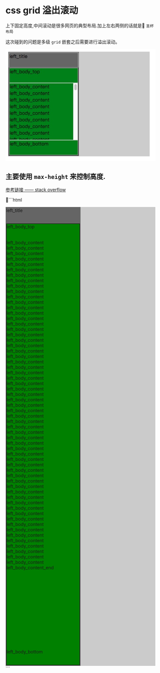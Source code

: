 # css grid 溢出滚动   

上下固定高度,中间滚动是很多网页的典型布局.加上左右两侧的话就是 `圣杯布局`    

这次碰到的问题是多级 `grid` 嵌套之后需要进行溢出滚动。   

![css grid 溢出滚动](../images/css_grid_overflow.jpg)   


## 主要使用 `max-height` 来控制高度.   
  
[参考链接 —— stack overflow](https://stackoverflow.com/questions/43352501/css-grid-content-to-use-free-space-but-scroll-when-bigger)

```html
<!DOCTYPE html>
<html lang="en">

<head>
  <meta charset="UTF-8">
  <title>css grid</title>
  <style type="text/css">
    body,
    html {
      height: 60%;
      width: 70%;
    }

    div {
      border: 1px solid #ccc;
    }

    .container {
      width: 100%;
      height: 100%;
      background: rgba(0, 0, 0, .2);
      display: grid;
      grid-template-columns: 1fr 1fr;
    }

    .left {
      max-height: 100%;
      overflow: auto;
      border: 2px #666 solid;
      background: rgba(0, 0, 0, .5);
      display: grid;
      grid-template-rows: 50px 1fr;
    }

    .left_title {}

    .left_body {
      max-height: 100%;
      overflow: hidden;
      border: 1px solid #000;
      background: green;
      display: grid;
      grid-template-rows: 50px 1fr 50px;
    }

    .left_body_content {
      max-height: 100%;
      overflow-y: scroll;
    }
  </style>
</head>

<body>
  <div class="container">
    <div class="left">
      <div class="left_title">left_title</div>
      <div class="left_body">
        <div class="left_body_top">left_body_top</div>
        <div class="left_body_content">
          left_body_content
          <br>left_body_content
          <br>left_body_content
          <br>left_body_content
          <br>left_body_content
          <br>left_body_content
          <br>left_body_content
          <br>left_body_content
          <br>left_body_content
          <br>left_body_content
          <br>left_body_content
          <br>left_body_content
          <br>left_body_content
          <br>left_body_content
          <br>left_body_content
          <br>left_body_content
          <br>left_body_content
          <br>left_body_content
          <br>left_body_content
          <br>left_body_content
          <br>left_body_content
          <br>left_body_content
          <br>left_body_content
          <br>left_body_content
          <br>left_body_content
          <br>left_body_content
          <br>left_body_content
          <br>left_body_content
          <br>left_body_content
          <br>left_body_content
          <br>left_body_content
          <br>left_body_content
          <br>left_body_content
          <br>left_body_content
          <br>left_body_content
          <br>left_body_content
          <br>left_body_content
          <br>left_body_content
          <br>left_body_content
          <br>left_body_content
          <br>left_body_content
          <br>left_body_content
          <br>left_body_content
          <br>left_body_content
          <br>left_body_content
          <br>left_body_content
          <br>left_body_content
          <br>left_body_content
          <br>left_body_content
          <br>left_body_content
          <br>left_body_content
          <br>left_body_content
          <br>left_body_content
          <br>left_body_content
          <br>left_body_content
          <br>left_body_content
          <br>left_body_content
          <br>left_body_content
          <br>left_body_content
          <br>left_body_content
          <br>left_body_content_end
        </div>
        <div class="left_body_bottom">left_body_bottom</div>
      </div>
    </div>
    <div class="right"></div>
  </div>
</body>

</html>
```